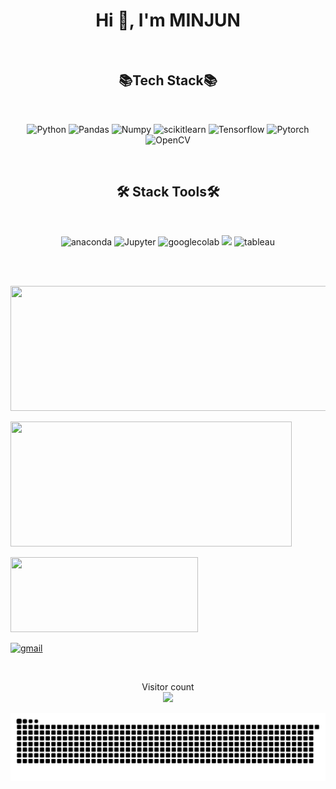 <h1 align="center">Hi 👋, I'm MINJUN</h1><br>

<h2 align="center">📚Tech Stack📚</h2> <br>
<p align="center">
  <img src="https://img.shields.io/badge/Python-3776AB.svg?style=for-the-badge&logo=python&logoColor=white" alt="Python" width="120" height="30"/>
  <img src="https://img.shields.io/badge/Pandas-150458.svg?style=for-the-badge&logo=pandas&logoColor=white" alt="Pandas" width="120" height="30"/>
  <img src="https://img.shields.io/badge/Numpy-013243.svg?style=for-the-badge&logo=numpy&logoColor=white" alt="Numpy" width="120" height="30"/>
  <img src="https://img.shields.io/badge/scikit--learn-F7931E.svg?style=for-the-badge&logo=scikitlearn&logoColor=white" alt="scikitlearn" width="120" height="30"/>
  <img src="https://img.shields.io/badge/Tensorflow-FF6F00.svg?style=for-the-badge&logo=Tensorflow&logoColor=white" alt="Tensorflow" width="120" height="30"/>
  <img src="https://img.shields.io/badge/Pytorch-EE4C2C.svg?style=for-the-badge&logo=pytorch&logoColor=white" alt="Pytorch" width="120" height="30"/>
  <img src="https://img.shields.io/badge/OpenCV-5C3EE8.svg?style=for-the-badge&logo=OpenCV&logoColor=white" alt="OpenCV" width="120" height="30"/>
</p><br>

<h2 align="center">🛠️ Stack Tools🛠️ </h2> <br>
<p align="center">
  <img src="https://img.shields.io/badge/Anaconda-44A833.svg?style=for-the-badge&logo=anaconda&logoColor=white" alt="anaconda" width="120" height="30"/>
  <img src="https://img.shields.io/badge/Jupyter-F37626.svg?style=for-the-badge&logo=Jupyter&logoColor=white" alt="Jupyter" width="120" height="30"/>
  <img src="https://img.shields.io/badge/google_colab-F9AB00.svg?style=for-the-badge&logo=googlecolab&logoColor=white" alt="googlecolab" width="120" height="30"/>
  <img src="https://img.shields.io/badge/Visual%20Studio%20Code-007ACC.svg?&style=for-the-badge&logo=Visual%20Studio%20Code&logoColor=white">
  <img src="https://img.shields.io/badge/tableau-E97627.svg?style=for-the-badge&logo=tableau&logoColor=white" alt="tableau" width="120" height="30"/>
</p><br><br>

 <p align="left">
    <img width="800" height="200" src="https://streak-stats.demolab.com?user=minyst&theme=radical&hide_border=true&border_radius=5&card_width=800">
</p>

<p align="left">
    <img width="450" height="200" src="https://github-readme-stats.vercel.app/api?username=minyst&show_icons=true&theme=radical">
</p>

<p align="left">
    <img width="300" height="120" src="https://github-readme-stats.vercel.app/api/top-langs/?username=minyst&size_weight=0.0005&count_weight=0.3&layout=compact&theme=radical">
</p>

<p align='left'>
  <a href="mailto:﻿"eddyjr37584@gmail.com">
    <img src="https://img.shields.io/badge/gmail-EA4335.svg?style=for-the-badge&logo=gmail&logoColor=white" alt="gmail" width="120" height="30"/>
  </a>
</p><br>

<p align="center">
  Visitor count<br>
  <img src="https://profile-counter.glitch.me/_minyst/count.svg"/>
</p>

<p align="center">
  <img width=1000 src=https://github.com/Minyst/Minyst/blob/output/github-contribution-grid-snake.svg>
</p>
